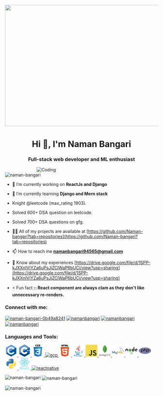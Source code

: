 [<img src="https://cdn.dribbble.com/users/2131993/screenshots/4948736/thoughtworks-gif_dribbble.gif" width="1000" height="400">](https://Naman-bangari.io)

<h1 align="center">Hi 👋, I'm Naman Bangari</h1>
<h3 align="center">Full-stack web developer and ML  enthusiast </h3>

<img align="right" alt="Coding" width="400" src="https://cdn.dribbble.com/users/1292677/screenshots/6139167/avento.gif">

<p align="left"> <img src="https://komarev.com/ghpvc/?username=naman-bangari&label=Profile%20views&color=0e75b6&style=flat" alt="naman-bangari" /> </p>

- 🔭 I’m currently working on **ReactJs and Django**

- 🌱 I’m currently learning **Django and Mern stack**

- Knight @leetcode (max_rating 1903).
- Solved 600+ DSA question on leetcode.
- Solved 700+ DSA questions on gfg.

- 👨‍💻 All of my projects are available at [https://github.com/Naman-bangari?tab=repositories](https://github.com/Naman-bangari?tab=repositories)

- 📫 How to reach me **namanbangari94565@gmail.com**

- 📄 Know about my experiences [https://drive.google.com/file/d/1SPP-kJXXnIViYZa6uPsJjZClWaP6bUCi/view?usp=sharing](https://drive.google.com/file/d/1SPP-kJXXnIViYZa6uPsJjZClWaP6bUCi/view?usp=sharing)

- ⚡ Fun fact **:: React component are always clam as they don't like unnecessary re-renders.**

<h3 align="left">Connect with me:</h3>
<p align="left">
<a href="https://linkedin.com/in/naman-bangari-0b49a8241" target="blank"><img align="center" src="https://raw.githubusercontent.com/rahuldkjain/github-profile-readme-generator/master/src/images/icons/Social/linked-in-alt.svg" alt="naman-bangari-0b49a8241" height="30" width="40" /></a>
<a href="https://codeforces.com/profile/namanbangari" target="blank"><img align="center" src="https://raw.githubusercontent.com/rahuldkjain/github-profile-readme-generator/master/src/images/icons/Social/codeforces.svg" alt="namanbangari" height="30" width="40" /></a>
<a href="https://www.leetcode.com/namanbangari" target="blank"><img align="center" src="https://raw.githubusercontent.com/rahuldkjain/github-profile-readme-generator/master/src/images/icons/Social/leet-code.svg" alt="namanbangari" height="30" width="40" /></a>
<a href="https://auth.geeksforgeeks.org/user/namanbangari" target="blank"><img align="center" src="https://raw.githubusercontent.com/rahuldkjain/github-profile-readme-generator/master/src/images/icons/Social/geeks-for-geeks.svg" alt="namanbangari" height="30" width="40" /></a>
</p>

<h3 align="left">Languages and Tools:</h3>
<p align="left"> <a href="https://www.cprogramming.com/" target="_blank" rel="noreferrer"> <img src="https://raw.githubusercontent.com/devicons/devicon/master/icons/c/c-original.svg" alt="c" width="40" height="40"/> </a> <a href="https://www.w3schools.com/cpp/" target="_blank" rel="noreferrer"> <img src="https://raw.githubusercontent.com/devicons/devicon/master/icons/cplusplus/cplusplus-original.svg" alt="cplusplus" width="40" height="40"/> </a> <a href="https://www.w3schools.com/css/" target="_blank" rel="noreferrer"> <img src="https://raw.githubusercontent.com/devicons/devicon/master/icons/css3/css3-original-wordmark.svg" alt="css3" width="40" height="40"/> </a> <a href="https://cloud.google.com" target="_blank" rel="noreferrer"> <img src="https://www.vectorlogo.zone/logos/google_cloud/google_cloud-icon.svg" alt="gcp" width="40" height="40"/> </a> <a href="https://www.w3.org/html/" target="_blank" rel="noreferrer"> <img src="https://raw.githubusercontent.com/devicons/devicon/master/icons/html5/html5-original-wordmark.svg" alt="html5" width="40" height="40"/> </a> <a href="https://www.java.com" target="_blank" rel="noreferrer"> <img src="https://raw.githubusercontent.com/devicons/devicon/master/icons/java/java-original.svg" alt="java" width="40" height="40"/> </a> <a href="https://developer.mozilla.org/en-US/docs/Web/JavaScript" target="_blank" rel="noreferrer"> <img src="https://raw.githubusercontent.com/devicons/devicon/master/icons/javascript/javascript-original.svg" alt="javascript" width="40" height="40"/> </a> <a href="https://www.mongodb.com/" target="_blank" rel="noreferrer"> <img src="https://raw.githubusercontent.com/devicons/devicon/master/icons/mongodb/mongodb-original-wordmark.svg" alt="mongodb" width="40" height="40"/> </a> <a href="https://www.mysql.com/" target="_blank" rel="noreferrer"> <img src="https://raw.githubusercontent.com/devicons/devicon/master/icons/mysql/mysql-original-wordmark.svg" alt="mysql" width="40" height="40"/> </a> <a href="https://nodejs.org" target="_blank" rel="noreferrer"> <img src="https://raw.githubusercontent.com/devicons/devicon/master/icons/nodejs/nodejs-original-wordmark.svg" alt="nodejs" width="40" height="40"/> </a> <a href="https://www.php.net" target="_blank" rel="noreferrer"> <img src="https://raw.githubusercontent.com/devicons/devicon/master/icons/php/php-original.svg" alt="php" width="40" height="40"/> </a> <a href="https://www.python.org" target="_blank" rel="noreferrer"> <img src="https://raw.githubusercontent.com/devicons/devicon/master/icons/python/python-original.svg" alt="python" width="40" height="40"/> </a> <a href="https://reactjs.org/" target="_blank" rel="noreferrer"> <img src="https://raw.githubusercontent.com/devicons/devicon/master/icons/react/react-original-wordmark.svg" alt="react" width="40" height="40"/> </a> <a href="https://reactnative.dev/" target="_blank" rel="noreferrer"> <img src="https://reactnative.dev/img/header_logo.svg" alt="reactnative" width="40" height="40"/> </a> </p>

<p><img align="left" src="https://github-readme-stats.vercel.app/api/top-langs?username=naman-bangari&show_icons=true&locale=en&layout=compact" alt="naman-bangari" /></p>

<p>&nbsp;<img align="center" src="https://github-readme-stats.vercel.app/api?username=naman-bangari&show_icons=true&locale=en" alt="naman-bangari" /></p>

<p><img align="center" src="https://github-readme-streak-stats.herokuapp.com/?user=naman-bangari&" alt="naman-bangari" /></p>
